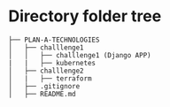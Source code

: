 # Directory folder tree

```
├── PLAN-A-TECHNOLOGIES
│   ├── challlenge1
│   │   ├── challlenge1 (Django APP)
|   |   ├── kubernetes
│   ├── challlenge2
│   |   ├── terraform
│   ├── .gitignore
│   ├── README.md
```
